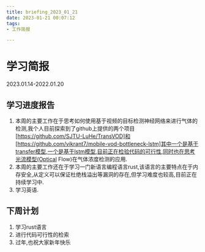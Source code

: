 ```yaml
---
title: briefing_2023_01_21
date: 2023-01-21 00:07:12
tags: 
- 工作简报

---
```

# 学习简报
2023.01.14-2022.01.20
<!-- more -->


## 学习进度报告
1. 本周的主要工作在于思考如何使用基于视频的目标检测神经网络来进行气体的检测,我个人目前探索到了github上提供的两个项目[https://github.com/SJTU-LuHe/TransVOD]和[https://github.com/vikrant7/mobile-vod-bottleneck-lstm]其中一个是基于transfer模型,一个是基于lstm模型,目前正在检验代码的可行性,同时也在思考光流模型(Optical Flow)在气体浓度检测的应用.
2. 本周的主要工作还在于学习一门新语言编程语言rust,该语言的主要特点在于内存安全,从定义可以保证杜绝栈溢出等漏洞的存在,但学习难度也较高,目前正在持续学习中.
3. 学习英语.

## 下周计划
1. 学习rust语言
2. 进行代码可行性的检索
3. 过年,也祝大家新年快乐